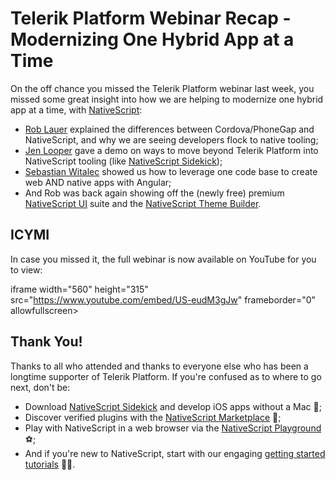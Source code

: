 # Telerik Platform Webinar Recap - Modernizing One Hybrid App at a Time

On the off chance you missed the Telerik Platform webinar last week, you missed some great insight into how we are helping to modernize one hybrid app at a time, with [NativeScript](https://www.nativescript.org/):

- [Rob Lauer](https://twitter.com/RobLauer) explained the differences between Cordova/PhoneGap and NativeScript, and why we are seeing developers flock to native tooling;
- [Jen Looper](https://twitter.com/jenlooper) gave a demo on ways to move beyond Telerik Platform into NativeScript tooling (like [NativeScript Sidekick](https://www.nativescript.org/nativescript-sidekick));
- [Sebastian Witalec](https://twitter.com/sebawita) showed us how to leverage one code base to create web AND native apps with Angular;
- And Rob was back again showing off the (newly free) premium [NativeScript UI](https://www.nativescript.org/ui-for-nativescript) suite and the [NativeScript Theme Builder](https://www.nativescriptthemebuilder.com/).

## ICYMI

In case you missed it, the full webinar is now available on YouTube for you to view:

iframe width="560" height="315" src="https://www.youtube.com/embed/US-eudM3gJw" frameborder="0" allowfullscreen></iframe>

## Thank You!

Thanks to all who attended and thanks to everyone else who has been a longtime supporter of Telerik Platform. If you're confused as to where to go next, don't be:

- Download [NativeScript Sidekick](https://www.nativescript.org/nativescript-sidekick) and develop iOS apps without a Mac 🎉;
- Discover verified plugins with the [NativeScript Marketplace](https://market.nativescript.org/) 🏪;
- Play with NativeScript in a web browser via the [NativeScript Playground](https://play.nativescript.org/) ⚽;
- And if you're new to NativeScript, start with our engaging [getting started tutorials](https://docs.nativescript.org/) 👩‍🏫.